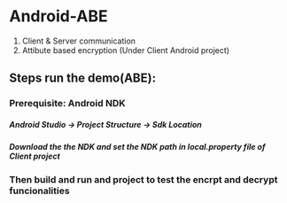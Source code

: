 # Android-ABE
1. Client & Server communication
2. Attibute based encryption (Under Client Android project)
## Steps run the demo(ABE):

### Prerequisite: Android NDK
##### Android Studio -> Project Structure -> Sdk Location 
##### Download the the NDK and set the NDK path in local.property file of Client project

### Then build and run and project to test the encrpt and decrypt funcionalities
